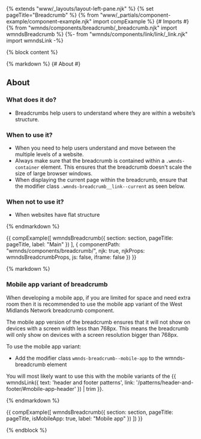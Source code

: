 {% extends "www/_layouts/layout-left-pane.njk" %}
{% set pageTitle="Breadcrumb" %}
{% from "www/_partials/component-example/component-example.njk" import compExample %}
{# Imports #}
{% from "wmnds/components/breadcrumb/_breadcrumb.njk" import wmndsBreadcrumb %}
{%- from "wmnds/components/link/link/_link.njk" import wmndsLink -%}

{% block content %}

{% markdown %}
{# About #}

## About

### What does it do?

- Breadcrumbs help users to understand where they are within a website’s structure.

### When to use it?

- When you need to help users understand and move between the multiple levels of a website.
- Always make sure that the breadcrumb is contained within a <code class="wmnds-website-inline-code">.wmnds-container</code> element. This ensures that the breadcrumb doesn't scale the size of large browser windows.
- When displaying the current page within the breadcrumb, ensure that the modifier class <code class="wmnds-website-inline-code">.wmnds-breadcrumb\_\_link--current</code> as seen below.

### When not to use it?

- When websites have flat structure

{% endmarkdown %}

{{
  compExample([
    wmndsBreadcrumb({
      section: section,
      pageTitle: pageTitle,
      label: "Main"
    })
  ], {
    componentPath: "wmnds/components/breadcrumb/",
    njk: true,
    njkProps: wmndsBreadcrumbProps,
    js: false,
    iframe: false
  })
}}

{% markdown %}

### Mobile app variant of breadcrumb <a name="mobile-app-breadcrumb"></a>

When developing a mobile app, if you are limited for space and need extra room then it is recommended to use the mobile app variant of the West Midlands Network breadcrumb component.

The mobile app version of the breadcrumb ensures that it will not show on devices with a screen width less than 768px. This means the breadcrumb will only show on devices with a screen resolution bigger than 768px.

To use the mobile app variant:

- Add the modifier class <code class="wmnds-website-inline-code">wmnds-breadcrumb--mobile-app</code> to the wmnds-breadcrumb element

You will most likely want to use this with the mobile variants of the
{{
  wmndsLink({
    text: 'header and footer patterns',
    link: '/patterns/header-and-footer/#mobile-app-header'
  }) | trim
}}.

{% endmarkdown %}

{{
  compExample([
    wmndsBreadcrumb({
      section: section,
      pageTitle: pageTitle,
      isMobileApp: true,
      label: "Mobile app"
    })
  ])
}}

{% endblock %}
